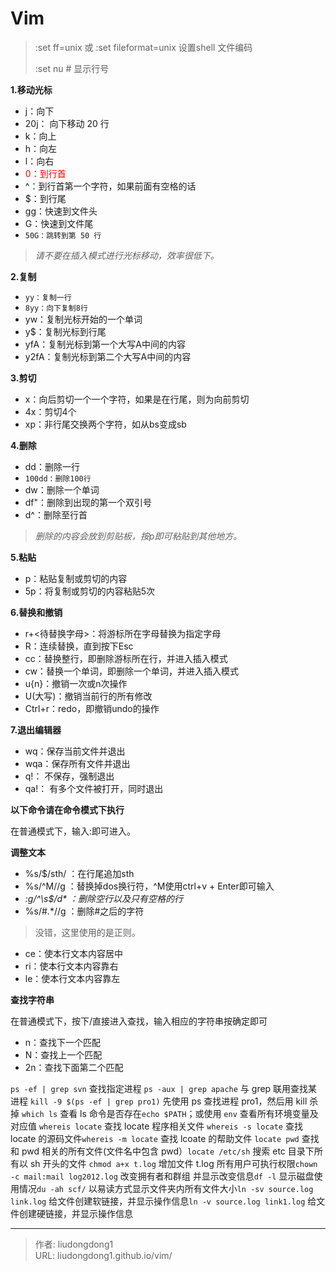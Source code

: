 # Vim


> :set ff=unix 或 :set fileformat=unix   设置shell 文件编码
>
> :set nu  # 显示行号

**1.移动光标**

- j：向下
- 20j： 向下移动 20 行
- k：向上
- h：向左
- l：向右
- <font color=red>0：到行首</font>
- ^：到行首第一个字符，如果前面有空格的话
- $：到行尾
- gg：快速到文件头
- G：快速到文件尾
- `50G：跳转到第 50 行`

> *请不要在插入模式进行光标移动，效率很低下。*

**2.复制**

- `yy：复制一行`
- `8yy：向下复制8行`
- yw：复制光标开始的一个单词
- y$：复制光标到行尾
- yfA：复制光标到第一个大写A中间的内容
- y2fA：复制光标到第二个大写A中间的内容

**3.剪切**

- x：向后剪切一个一个字符，如果是在行尾，则为向前剪切
- 4x：剪切4个
- xp：非行尾交换两个字符，如从bs变成sb

**4.删除**

- dd：删除一行
- `100dd：删除100行`
- dw：删除一个单词
- df"：删除到出现的第一个双引号
- d^：删除至行首

> *删除的内容会放到剪贴板，按p即可粘贴到其他地方。*

**5.粘贴**

- p：粘贴复制或剪切的内容
- 5p：将复制或剪切的内容粘贴5次

**6.替换和撤销**

- r+<待替换字母>：将游标所在字母替换为指定字母
- R：连续替换，直到按下Esc
- cc：替换整行，即删除游标所在行，并进入插入模式
- cw：替换一个单词，即删除一个单词，并进入插入模式
- u{n}：撤销一次或n次操作
- U(大写)：撤销当前行的所有修改
- Ctrl+r：redo，即撤销undo的操作

**7.退出编辑器**

- wq：保存当前文件并退出
- wqa：保存所有文件并退出
- q!： 不保存，强制退出
- qa!： 有多个文件被打开，同时退出

**以下命令请在命令模式下执行**

在普通模式下，输入:即可进入。

**调整文本**

- %s/$/sth/ ：在行尾追加sth
- %s/^M//g ：替换掉dos换行符，\^M使用ctrl+v + Enter即可输入
- *:g/^\s$/d\* ：删除空行以及只有空格的行*
- %s/#.*//g ：删除#之后的字符

> 没错，这里使用的是正则。

- ce：使本行文本内容居中
- ri：使本行文本内容靠右
- le：使本行文本内容靠左

**查找字符串**

在普通模式下，按下/直接进入查找，输入相应的字符串按确定即可

- n：查找下一个匹配
- N：查找上一个匹配
- 2n：查找下面第二个匹配

`ps -ef | grep svn` 查找指定进程  `ps -aux | grep apache` 与 grep 联用查找某进程 `kill -9 $(ps -ef | grep pro1)` 先使用 ps 查找进程 pro1，然后用 kill 杀掉 `which ls` 查看 ls 命令是否存在`echo $PATH`；或使用 `env` 查看所有环境变量及对应值 `whereis locate` 查找 locate 程序相关文件 `whereis -s locate` 查找 locate 的源码文件`whereis -m locate` 查找 lcoate 的帮助文件 `locate pwd` 查找和 pwd 相关的所有文件(文件名中包含 pwd）`locate /etc/sh` 搜索 etc 目录下所有以 sh 开头的文件 `chmod a+x t.log` 增加文件 t.log 所有用户可执行权限`chown -c mail:mail log2012.log` 改变拥有者和群组 并显示改变信息`df -l` 显示磁盘使用情况`du -ah scf/` 以易读方式显示文件夹内所有文件大小`ln -sv source.log link.log` 给文件创建软链接，并显示操作信息`ln -v source.log link1.log` 给文件创建硬链接，并显示操作信息



---

> 作者: liudongdong1  
> URL: liudongdong1.github.io/vim/  

